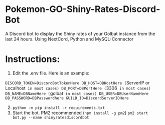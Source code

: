# Pokemon-GO-Shiny-Rates-Discord-Bot
A Discord bot to display the Shiny rates of your Golbat instance from the last 24 hours. Using NextCord, Python and MySQL-Connector

# Instructions:
1. Edit the .env file. Here is an example:

`DISCORD_TOKEN=DiscordBotTokenHere
DB_HOST=DBHostHere (`ServerIP or Localhost` in most cases)
DB_PORT=DBPortHere (`3306` in most cases)
DB_NAME=DBNameHere (`golbat` in most cases)
DB_USER=DBUserNameHere
DB_PASSWORD=DBPasswordhere
GUILD_ID=DiscordServerIDHere`

2. `python -m pip install -r requirements.txt`
3. Start the bot. PM2 recommended (`npm install -g pm2`) `pm2 start bot.py --name shinyratesdiscordbot`
